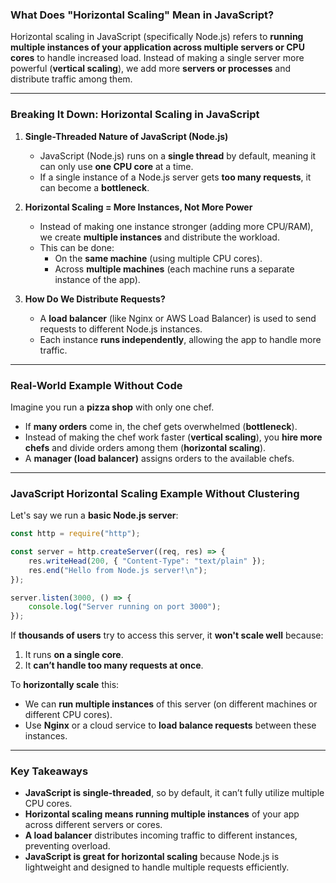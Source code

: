 

### **What Does "Horizontal Scaling" Mean in JavaScript?**  

Horizontal scaling in JavaScript (specifically Node.js) refers to **running multiple instances of your application across multiple servers or CPU cores** to handle increased load. Instead of making a single server more powerful (**vertical scaling**), we add more **servers or processes** and distribute traffic among them.

---

### **Breaking It Down: Horizontal Scaling in JavaScript**  
1. **Single-Threaded Nature of JavaScript (Node.js)**  
   - JavaScript (Node.js) runs on a **single thread** by default, meaning it can only use **one CPU core** at a time.  
   - If a single instance of a Node.js server gets **too many requests**, it can become a **bottleneck**.

2. **Horizontal Scaling = More Instances, Not More Power**  
   - Instead of making one instance stronger (adding more CPU/RAM), we create **multiple instances** and distribute the workload.  
   - This can be done:
     - On the **same machine** (using multiple CPU cores).
     - Across **multiple machines** (each machine runs a separate instance of the app).

3. **How Do We Distribute Requests?**  
   - A **load balancer** (like Nginx or AWS Load Balancer) is used to send requests to different Node.js instances.
   - Each instance **runs independently**, allowing the app to handle more traffic.

---

### **Real-World Example Without Code**
Imagine you run a **pizza shop** with only one chef.  
- If **many orders** come in, the chef gets overwhelmed (**bottleneck**).  
- Instead of making the chef work faster (**vertical scaling**), you **hire more chefs** and divide orders among them (**horizontal scaling**).  
- A **manager (load balancer)** assigns orders to the available chefs.

---

### **JavaScript Horizontal Scaling Example Without Clustering**
Let's say we run a **basic Node.js server**:

```javascript
const http = require("http");

const server = http.createServer((req, res) => {
    res.writeHead(200, { "Content-Type": "text/plain" });
    res.end("Hello from Node.js server!\n");
});

server.listen(3000, () => {
    console.log("Server running on port 3000");
});
```

If **thousands of users** try to access this server, it **won't scale well** because:
1. It runs **on a single core**.
2. It **can’t handle too many requests at once**.

To **horizontally scale** this:
- We can **run multiple instances** of this server (on different machines or different CPU cores).
- Use **Nginx** or a cloud service to **load balance requests** between these instances.

---

### **Key Takeaways**
- **JavaScript is single-threaded**, so by default, it can’t fully utilize multiple CPU cores.  
- **Horizontal scaling means running multiple instances** of your app across different servers or cores.  
- **A load balancer** distributes incoming traffic to different instances, preventing overload.  
- **JavaScript is great for horizontal scaling** because Node.js is lightweight and designed to handle multiple requests efficiently.

